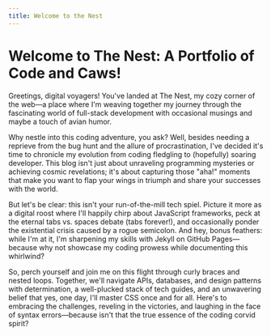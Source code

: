```yaml
---
title: Welcome to the Nest
---
```


# Welcome to The Nest: A Portfolio of Code and Caws!

Greetings, digital voyagers! You've landed at The Nest, my cozy corner of the web—a place where I'm weaving together my journey through the fascinating world of full-stack development with occasional musings and maybe a touch of avian humor.

Why nestle into this coding adventure, you ask? Well, besides needing a reprieve from the bug hunt and the allure of procrastination, I've decided it's time to chronicle my evolution from coding fledgling to (hopefully) soaring developer. This blog isn't just about unraveling programming mysteries or achieving cosmic revelations; it's about capturing those "aha!" moments that make you want to flap your wings in triumph and share your successes with the world.

But let's be clear: this isn't your run-of-the-mill tech spiel. Picture it more as a digital roost where I'll happily chirp about JavaScript frameworks, peck at the eternal tabs vs. spaces debate (tabs forever!), and occasionally ponder the existential crisis caused by a rogue semicolon. And hey, bonus feathers: while I'm at it, I'm sharpening my skills with Jekyll on GitHub Pages—because why not showcase my coding prowess while documenting this whirlwind?

So, perch yourself and join me on this flight through curly braces and nested loops. Together, we'll navigate APIs, databases, and design patterns with determination, a well-plucked stack of tech guides, and an unwavering belief that yes, one day, I'll master CSS once and for all. Here's to embracing the challenges, reveling in the victories, and laughing in the face of syntax errors—because isn't that the true essence of the coding corvid spirit?